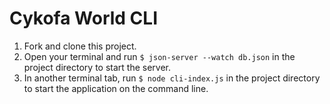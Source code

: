 # Cykofa World CLI

1. Fork and clone this project.
2. Open your terminal and run `$ json-server --watch db.json` in the project directory to start the server.
2. In another terminal tab, run `$ node cli-index.js` in the project directory to start the application on the command line.
